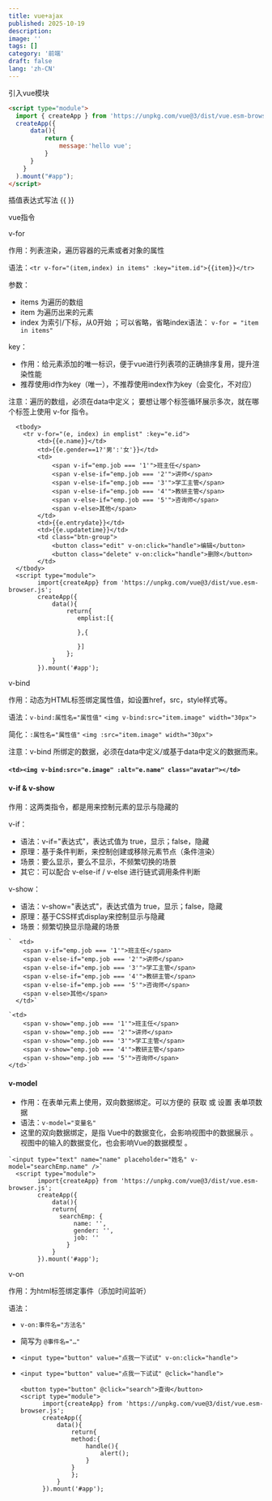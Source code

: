 ```yaml
---
title: vue+ajax
published: 2025-10-19
description: 
image: ''
tags: []
category: '前端'
draft: false 
lang: 'zh-CN'
---
```




引入vue模块

```html
<script type="module">
  import { createApp } from 'https://unpkg.com/vue@3/dist/vue.esm-browser.js';
  createApp({
      data(){
          return {
              message:'hello vue';
          }
      }
  	}
  ).mount("#app");
</script>
```

插值表达式写法		{{	}}

vue指令

v-for

作用：列表渲染，遍历容器的元素或者对象的属性

语法：`<tr v-for="(item,index) in items" :key="item.id">{{item}}</tr>`

参数：

- items 为遍历的数组
- item 为遍历出来的元素
- index 为索引/下标，从0开始 ；可以省略，省略index语法： `v-for = "item in items"`

key：

- 作用：给元素添加的唯一标识，便于vue进行列表项的正确排序复用，提升渲染性能
- 推荐使用id作为key（唯一），不推荐使用index作为key（会变化，不对应）

注意：遍历的数组，必须在data中定义； 要想让哪个标签循环展示多次，就在哪个标签上使用 v-for 指令。

      <tbody>
        <tr v-for="(e, index) in emplist" :key="e.id">
            <td>{{e.name}}</td>
            <td>{{e.gender==1?'男':'女'}}</td>
            <td>
                <span v-if="emp.job === '1'">班主任</span>
                <span v-else-if="emp.job === '2'">讲师</span>
                <span v-else-if="emp.job === '3'">学工主管</span>
                <span v-else-if="emp.job === '4'">教研主管</span>
                <span v-else-if="emp.job === '5'">咨询师</span>
                <span v-else>其他</span>
            </td>
            <td>{{e.entrydate}}</td>
            <td>{{e.updatetime}}</td>
            <td class="btn-group"> 
                <button class="edit" v-on:click="handle">编辑</button>
                <button class="delete" v-on:click="handle">删除</button>
            </td>
      </tbody>
      <script type="module">
            import{createApp} from 'https://unpkg.com/vue@3/dist/vue.esm-browser.js';
            createApp({
                data(){
                    return{
                       emplist:[{
                       
                       },{
                       
                       }]
                    };
                }
            }).mount('#app');



v-bind

作用：动态为HTML标签绑定属性值，如设置href，src，style样式等。

语法：`v-bind:属性名="属性值"` `<img v-bind:src="item.image" width="30px">`

简化：`:属性名="属性值"` `<img :src="item.image" width="30px">`

注意：v-bind 所绑定的数据，必须在data中定义/或基于data中定义的数据而来。

#### `<td><img v-bind:src="e.image" :alt="e.name" class="avatar"></td>`



#### v-if & v-show

作用：这两类指令，都是用来控制元素的显示与隐藏的

v-if：

- 语法：v-if="表达式"，表达式值为 true，显示；false，隐藏
- 原理：基于条件判断，来控制创建或移除元素节点（条件渲染）
- 场景：要么显示，要么不显示，不频繁切换的场景
- 其它：可以配合 v-else-if / v-else 进行链式调用条件判断

v-show：

- 语法：v-show="表达式"，表达式值为 true，显示；false，隐藏
- 原理：基于CSS样式display来控制显示与隐藏
- 场景：频繁切换显示隐藏的场景

```
`  <td>
    <span v-if="emp.job === '1'">班主任</span>
    <span v-else-if="emp.job === '2'">讲师</span>
    <span v-else-if="emp.job === '3'">学工主管</span>
    <span v-else-if="emp.job === '4'">教研主管</span>
    <span v-else-if="emp.job === '5'">咨询师</span>
    <span v-else>其他</span>
  </td>`

`<td>
    <span v-show="emp.job === '1'">班主任</span>
    <span v-show="emp.job === '2'">讲师</span>
    <span v-show="emp.job === '3'">学工主管</span>
    <span v-show="emp.job === '4'">教研主管</span>
    <span v-show="emp.job === '5'">咨询师</span>
</td>`
```



#### v-model

- 作用：在表单元素上使用，双向数据绑定。可以方便的 获取 或 设置 表单项数据 
- 语法：`v-model="变量名"`
- 这里的双向数据绑定，是指 Vue中的数据变化，会影响视图中的数据展示 。 视图中的输入的数据变化，也会影响Vue的数据模型 。

```
`<input type="text" name="name" placeholder="姓名" v-model="searchEmp.name" />`
  <script type="module">
        import{createApp} from 'https://unpkg.com/vue@3/dist/vue.esm-browser.js';
        createApp({
            data(){
            return{
              searchEmp: {
                  name: '',
                  gender: '',
                  job: ''
                }
            }
        }).mount('#app');
```

v-on

作用：为html标签绑定事件（添加时间监听）

语法：

- `v-on:事件名="方法名"` 
- 简写为 `@事件名="…"` 
- `<input type="button" value="点我一下试试" v-on:click="handle">`
- `<input type="button" value="点我一下试试" @click="handle">`

      <button type="button" @click="search">查询</button>
      <script type="module">
            import{createApp} from 'https://unpkg.com/vue@3/dist/vue.esm-browser.js';
            createApp({
                data(){
                    return{
    				method:{
    					handle(){
    						alert();
    					}
    				}
                    };
                }
            }).mount('#app');

